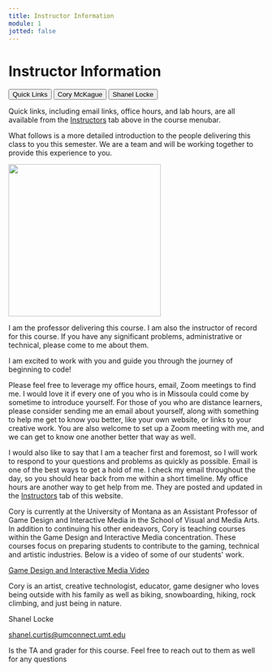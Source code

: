 ```yaml
---
title: Instructor Information
module: 1
jotted: false
---
```


# Instructor Information

<div class="tab">
  <button class="tablinks active" onclick="openTab(event, 'Quick')">Quick Links</button>
  <button class="tablinks" onclick="openTab(event, 'Cory')">Cory McKague</button>
  <button class="tablinks" onclick="openTab(event, 'Shanel')">Shanel Locke</button>
</div>

<div id="Quick" class="tabcontent" style="display:block">
<p>Quick links, including email links, office hours, and lab hours, are all available from the <a href="https://montana-media-arts.github.io/Mart120-Spring2025/instructors/">Instructors</a> tab above in the course menubar.</p>
<p>What follows is a more detailed introduction to the people delivering this class to you this semester. We are a team and will be working together to provide this experience to you.</p>
</div>

<div id="Cory" class="tabcontent" style="floatleft">
<img src="../imgs/coryHeadshot.jpg" width="300" height="300">
<p>I am the professor delivering this course. I am also the instructor of record for this course. If you have any significant problems, administrative or technical, please come to me about them.</p>
<p>I am excited to work with you and guide you through the journey of beginning to code!</p>
<p>Please feel free to leverage my office hours, email, Zoom meetings to find me. I would love it if every one of you who is in Missoula could come by sometime to introduce yourself. For those of you who are distance learners, please consider sending me an email about yourself, along with something to help me get to know you better, like your own website, or links to your creative work.  You are also welcome to set up a Zoom meeting with me, and we can get to know one another better that way as well.</p>
<p>I would also like to say that I am a teacher first and foremost, so I will work to respond to your questions and problems as quickly as possible. Email is one of the best ways to get a hold of me. I check my email throughout the day, so you should hear back from me within a short timeline. My office hours are another way to get help from me. They are posted and updated in the <a href="https://montana-media-arts.github.io/Mart120-Spring2025/instructors/">Instructors</a> tab of this website.
</p>
<p>Cory is currently at the University of Montana as an Assistant Professor of Game Design and Interactive Media in the School of Visual and Media Arts. In addition to continuing his other endeavors, Cory is teaching courses within the Game Design and Interactive Media concentration. These courses focus on preparing students to contribute to the gaming, technical and artistic industries.  Below is a video of some of our students' work.</p>
<p><a href="//www.youtube.com/embed/AnjxNmQlLns" data-lity>Game Design and Interactive Media Video</a></p>
<p>Cory is an artist, creative technologist, educator, game designer who loves being outside with his family as well as biking, snowboarding, hiking, rock climbing, and just being in nature.</p>
</div>
<div id="Shanel" class="tabcontent" style="floatleft">
<p>Shanel Locke</p>
<p><a href="mailto:shanel.curtis@umconnect.umt.edu">shanel.curtis@umconnect.umt.edu</a></p>
<p>Is the TA and grader for this course. Feel free to reach out to them as 
well for any questions </p>
</div>